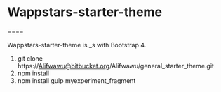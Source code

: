 # Wappstars-starter-theme 
====

Wappstars-starter-theme is _s with Bootstrap 4.

1. git clone https://Alifwawu@bitbucket.org/Alifwawu/general_starter_theme.git
2. npm install
3. npm install gulp
m y e x p e r i m e n t _ f r a g m e n t  
 